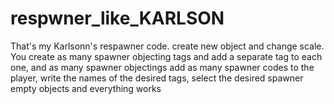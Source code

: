 # respwner_like_KARLSON
That's my Karlsonn's respawner code. create new object and change scale. You create as many spawner objecting tags and add a separate tag to each one, and as many spawner objectings add as many spawner codes to the player, write the names of the desired tags, select the desired spawner empty objects and everything works
